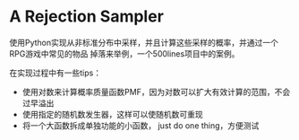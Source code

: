 # A Rejection Sampler

使用Python实现从非标准分布中采样，并且计算这些采样的概率，并通过一个RPG游戏中常见的物品
掉落来举例，一个500lines项目中的案例。

在实现过程中有一些tips：

- 使用对数来计算概率质量函数PMF，因为对数可以扩大有效计算的范围，不会过早溢出
- 使用指定的随机数发生器，这样可以使随机数可重现
- 将一个大函数拆成单独功能的小函数， just do one thing，方便测试